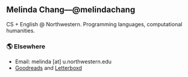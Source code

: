 ## Melinda Chang&mdash;@melindachang

CS + English @ Northwestern. Programming languages, computational humanities.

### 🌎 Elsewhere
- Email: melinda [at] u.northwestern.edu
- [Goodreads](https://www.goodreads.com/user/show/124375846-melinda-chang) and [Letterboxd](https://letterboxd.com/hychang)
